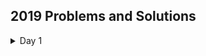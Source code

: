 ## 2019 Problems and Solutions

<details>
  <summary>Day 1</summary>
 --- Day 1: The Tyranny of the Rocket Equation ---
  Santa has become stranded at the edge of the Solar System while delivering presents to other planets! To accurately calculate his position in space, safely align his warp drive, and return to Earth in time to save Christmas, he needs you to bring him measurements from fifty stars.

  Collect stars by solving puzzles. Two puzzles will be made available on each day in the Advent calendar; the second puzzle is unlocked when you complete the first. Each puzzle grants one star. Good luck!

  The Elves quickly load you into a spacecraft and prepare to launch.

  At the first Go / No Go poll, every Elf is Go until the Fuel Counter-Upper. They haven't determined the amount of fuel required yet.

  Fuel required to launch a given module is based on its mass. Specifically, to find the fuel required for a module, take its mass, divide by three, round down, and subtract 2.

  For example:

  For a mass of 12, divide by 3 and round down to get 4, then subtract 2 to get 2.
  For a mass of 14, dividing by 3 and rounding down still yields 4, so the fuel required is also 2.
  For a mass of 1969, the fuel required is 654.
  For a mass of 100756, the fuel required is 33583.
  The Fuel Counter-Upper needs to know the total fuel requirement. To find it, individually calculate the fuel needed for the mass of each module (your puzzle input), then add together all the fuel values.

  What is the sum of the fuel requirements for all of the modules on your spacecraft? 
</details>